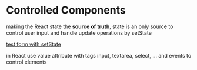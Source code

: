 # Controlled Components

making the React state the **source of truth**, state is an only source to control user input and handle update operations by setState

[test form with setState](../src/components/form/Form1.js)

in React use value attribute with tags input, textarea, select, ... and events to control elements